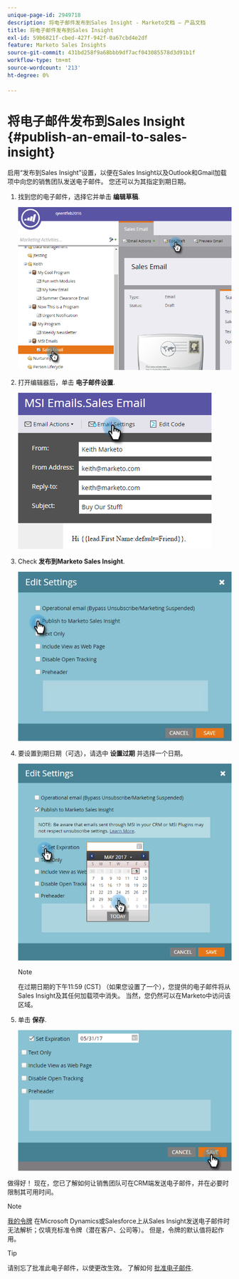 ```yaml
---
unique-page-id: 2949718
description: 将电子邮件发布到Sales Insight - Marketo文档 — 产品文档
title: 将电子邮件发布到Sales Insight
exl-id: 59b6821f-cbed-427f-942f-0a67cbd4e2df
feature: Marketo Sales Insights
source-git-commit: 431bd258f9a68bbb9df7acf043085578d3d91b1f
workflow-type: tm+mt
source-wordcount: '213'
ht-degree: 0%

---
```


# 将电子邮件发布到Sales Insight {#publish-an-email-to-sales-insight}

启用“发布到Sales Insight”设置，以便在Sales Insight以及Outlook和Gmail加载项中向您的销售团队发送电子邮件。 您还可以为其指定到期日期。

1. 找到您的电子邮件，选择它并单击 **编辑草稿**.

   ![](assets/one.png)

1. 打开编辑器后，单击 **电子邮件设置**.

   ![](assets/two.png)

1. Check **发布到Marketo Sales Insight**.

   ![](assets/three.png)

1. 要设置到期日期（可选），请选中 **设置过期** 并选择一个日期。

   ![](assets/four.png)

   >[!NOTE]
   >
   >在过期日期的下午11:59 (CST) （如果您设置了一个），您提供的电子邮件将从Sales Insight及其任何加载项中消失。 当然，您仍然可以在Marketo中访问该区域。

1. 单击 **保存**.

   ![](assets/five.png)

做得好！ 现在，您已了解如何让销售团队可在CRM端发送电子邮件，并在必要时限制其可用时间。

>[!NOTE]
>
>[我的令牌](/help/marketo/product-docs/core-marketo-concepts/programs/tokens/understanding-my-tokens-in-a-program.md) 在Microsoft Dynamics或Salesforce上从Sales Insight发送电子邮件时无法解析；仅填充标准令牌（潜在客户、公司等）。 但是，令牌的默认值将起作用。

>[!TIP]
>
>请别忘了批准此电子邮件，以使更改生效。 了解如何 [批准电子邮件](/help/marketo/product-docs/email-marketing/general/creating-an-email/approve-an-email.md).
